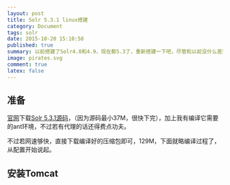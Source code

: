 ```yaml
---
layout: post
title: Solr 5.3.1 linux搭建
category: Document
tags: solr
date: 2015-10-20 15:10:58
published: true
summary: 以前搭建了Solr4.8和4.9，现在都5.3了，重新搭建一下吧，尽管和以前没什么差别，但谁让以前的记录全丢了，只能根据记忆重来一遍了。
image: pirates.svg
comment: true
latex: false
---
```


## 准备

[官网](http://lucene.apache.org/solr/)下载[Solr 5.3.1源码](http://www.apache.org/dyn/closer.lua/lucene/solr/5.3.1)，（因为源码最小37M，很快下完），加上我有编译它需要的ant环境，不过若有代理的话还得费点功夫。

不过若网速够快，直接下载编译好的压缩包即可，129M，下面就略编译过程了，从配置开始说起。

## 安装Tomcat
